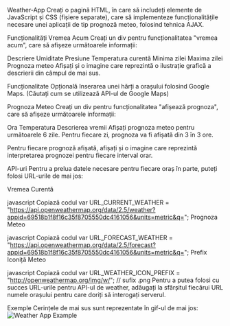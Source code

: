 Weather-App
Creați o pagină HTML, în care să includeți elemente de JavaScript și CSS (fișiere separate), care să implementeze funcționalitățile necesare unei aplicații de tip prognoză meteo, folosind tehnica AJAX.

Funcționalități
Vremea Acum
Creați un div pentru funcționalitatea "vremea acum", care să afișeze următoarele informații:

Descriere
Umiditate
Presiune
Temperatura curentă
Minima zilei
Maxima zilei
Prognoza meteo
Afișați și o imagine care reprezintă o ilustrație grafică a descrierii din câmpul de mai sus.

Funcționalitate Opțională
Inserarea unei hărți a orașului folosind Google Maps. (Căutați cum se utilizează API-ul de Google Maps)

Prognoza Meteo
Creați un div pentru funcționalitatea "afișează prognoza", care să afișeze următoarele informații:

Ora
Temperatura
Descrierea vremii
Afișați prognoza meteo pentru următoarele 6 zile. Pentru fiecare zi, prognoza va fi afișată din 3 în 3 ore.

Pentru fiecare prognoză afișată, afișați și o imagine care reprezintă interpretarea prognozei pentru fiecare interval orar.

API-uri
Pentru a prelua datele necesare pentru fiecare oraș în parte, puteți folosi URL-urile de mai jos:

Vremea Curentă

javascript
Copiază codul
var URL_CURRENT_WEATHER = "https://api.openweathermap.org/data/2.5/weather?appid=69518b1f8f16c35f8705550dc4161056&units=metric&q=";
Prognoza Meteo

javascript
Copiază codul
var URL_FORECAST_WEATHER = "https://api.openweathermap.org/data/2.5/forecast?appid=69518b1f8f16c35f8705550dc4161056&units=metric&q=";
Prefix Iconiță Meteo

javascript
Copiază codul
var URL_WEATHER_ICON_PREFIX = "http://openweathermap.org/img/w/"; // sufix .png
Pentru a putea folosi cu succes URL-urile pentru API-ul de weather, adăugați la sfârșitul fiecărui URL numele orașului pentru care doriți să interogați serverul.

Exemple
Cerințele de mai sus sunt reprezentate în gif-ul de mai jos:
![Weather App Example](https://lh5.googleusercontent.com/CLV70G_v9ff7fD5cMxiR_CVl0sCMftZcMKNlOmw3VdTI7yY1vOt3ccnrkPeYQAfmK-F-pSwZNzIlQVwqBxzbjlbkSELEh2pCJrxYu8YfH57VVgodLbX-FzmqSVsgkeyPKQfPP50V)

